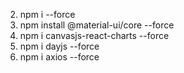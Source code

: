 2. npm i --force
3. npm install @material-ui/core --force
4. npm i canvasjs-react-charts --force
5. npm i dayjs --force
6. npm i axios --force
